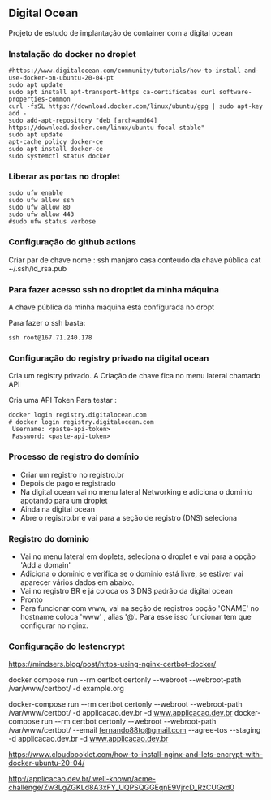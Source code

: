 ## Digital Ocean

Projeto de estudo de implantação de container com a digital ocean


### Instalação do docker no droplet

```
#https://www.digitalocean.com/community/tutorials/how-to-install-and-use-docker-on-ubuntu-20-04-pt
sudo apt update
sudo apt install apt-transport-https ca-certificates curl software-properties-common
curl -fsSL https://download.docker.com/linux/ubuntu/gpg | sudo apt-key add -
sudo add-apt-repository "deb [arch=amd64] https://download.docker.com/linux/ubuntu focal stable"
sudo apt update
apt-cache policy docker-ce
sudo apt install docker-ce
sudo systemctl status docker
```


### Liberar as portas no droplet

```
sudo ufw enable
sudo ufw allow ssh
sudo ufw allow 80
sudo ufw allow 443
#sudo ufw status verbose
```


### Configuração do github actions

Criar par de chave
    nome : ssh manjaro casa
    conteudo da chave pública cat ~/.ssh/id_rsa.pub
    


### Para fazer acesso ssh no droptlet da minha máquina

A chave pública da minha máquina está configurada no dropt

Para fazer o ssh basta:

```
ssh root@167.71.240.178
```

### Configuração do registry privado na digital ocean

Cria um registry privado.
A Criação de chave fica no menu  lateral chamado API 

Cria uma API Token
    Para testar :

```
docker login registry.digitalocean.com
# docker login registry.digitalocean.com
 Username: <paste-api-token>
 Password: <paste-api-token>
```


### Processo de registro do domínio

* Criar um registro no registro.br
* Depois de pago e registrado 
* Na digital ocean vai no menu lateral Networking e adiciona o dominio apotando para um droplet
* Ainda na digital ocean 
* Abre o registro.br e vai para a seção de registro (DNS) seleciona 



### Registro do dominio

* Vai no menu lateral em doplets, seleciona o droplet e vai para a opção 'Add a domain'
* Adiciona o dominio e verifica se o dominio está livre, se estiver vai aparecer vários dados em abaixo.
* Vai no registro BR e já coloca os 3 DNS padrão da digital ocean
* Pronto
* Para funcionar com www, vai na seção de registros opção 'CNAME' no hostname coloca 'www' , alias '@'. Para esse isso funcionar tem que configurar no nginx.

### Configuração do lestencrypt

https://mindsers.blog/post/https-using-nginx-certbot-docker/


docker compose run --rm  certbot certonly --webroot --webroot-path /var/www/certbot/ -d example.org

docker-compose run --rm  certbot certonly --webroot --webroot-path /var/www/certbot/ -d applicacao.dev.br -d www.applicacao.dev.br
docker-compose run --rm  certbot certonly --webroot --webroot-path /var/www/certbot/ --email fernando88to@gmail.com --agree-tos --staging -d applicacao.dev.br -d www.applicacao.dev.br

https://www.cloudbooklet.com/how-to-install-nginx-and-lets-encrypt-with-docker-ubuntu-20-04/



http://applicacao.dev.br/.well-known/acme-challenge/Zw3LgZGKLd8A3xFY_UQPSQGGEqnE9VjrcD_RzCUGxd0


